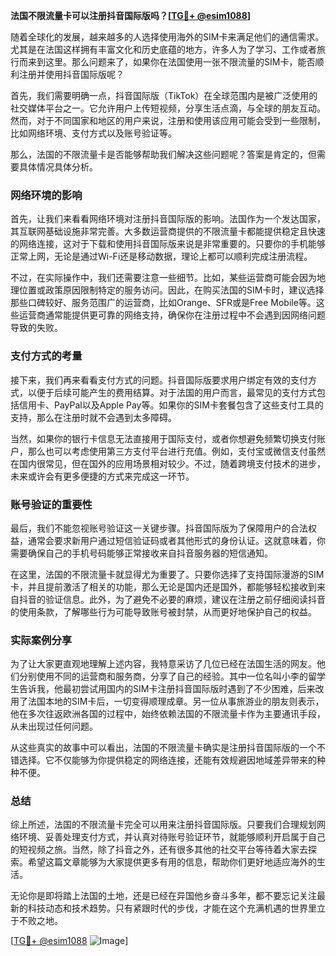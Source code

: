 **法国不限流量卡可以注册抖音国际版吗？[[TG💪+ @esim1088](https://t.me/s/esim1088)]**

随着全球化的发展，越来越多的人选择使用海外的SIM卡来满足他们的通信需求。尤其是在法国这样拥有丰富文化和历史底蕴的地方，许多人为了学习、工作或者旅行而来到这里。那么问题来了，如果你在法国使用一张不限流量的SIM卡，能否顺利注册并使用抖音国际版呢？

首先，我们需要明确一点，抖音国际版（TikTok）在全球范围内是被广泛使用的社交媒体平台之一。它允许用户上传短视频，分享生活点滴，与全球的朋友互动。然而，对于不同国家和地区的用户来说，注册和使用该应用可能会受到一些限制，比如网络环境、支付方式以及账号验证等。

那么，法国的不限流量卡是否能够帮助我们解决这些问题呢？答案是肯定的，但需要具体情况具体分析。

### 网络环境的影响

首先，让我们来看看网络环境对注册抖音国际版的影响。法国作为一个发达国家，其互联网基础设施非常完善。大多数运营商提供的不限流量卡都能提供稳定且快速的网络连接，这对于下载和使用抖音国际版来说是非常重要的。只要你的手机能够正常上网，无论是通过Wi-Fi还是移动数据，理论上都可以顺利完成注册流程。

不过，在实际操作中，我们还需要注意一些细节。比如，某些运营商可能会因为地理位置或政策原因限制特定的服务访问。因此，在购买法国的SIM卡时，建议选择那些口碑较好、服务范围广的运营商，比如Orange、SFR或是Free Mobile等。这些运营商通常能提供更可靠的网络支持，确保你在注册过程中不会遇到因网络问题导致的失败。

### 支付方式的考量

接下来，我们再来看看支付方式的问题。抖音国际版要求用户绑定有效的支付方式，以便于后续可能产生的费用结算。对于法国的用户而言，最常见的支付方式包括信用卡、PayPal以及Apple Pay等。如果你的SIM卡套餐包含了这些支付工具的支持，那么在注册时就不会遇到太多障碍。

当然，如果你的银行卡信息无法直接用于国际支付，或者你想避免频繁切换支付账户，那么也可以考虑使用第三方支付平台进行充值。例如，支付宝或微信支付虽然在国内很常见，但在国外的应用场景相对较少。不过，随着跨境支付技术的进步，未来或许会有更多便捷的方式来完成这一环节。

### 账号验证的重要性

最后，我们不能忽视账号验证这一关键步骤。抖音国际版为了保障用户的合法权益，通常会要求新用户通过短信验证码或者其他形式的身份认证。这就意味着，你需要确保自己的手机号码能够正常接收来自抖音服务器的短信通知。

在这里，法国的不限流量卡就显得尤为重要了。只要你选择了支持国际漫游的SIM卡，并且提前激活了相关的功能，那么无论是国内还是国外，都能够轻松接收到来自抖音的验证信息。此外，为了避免不必要的麻烦，建议在注册之前仔细阅读抖音的使用条款，了解哪些行为可能导致账号被封禁，从而更好地保护自己的权益。

### 实际案例分享

为了让大家更直观地理解上述内容，我特意采访了几位已经在法国生活的网友。他们分别使用不同的运营商和服务商，分享了自己的经验。其中一位名叫小李的留学生告诉我，他最初尝试用国内的SIM卡注册抖音国际版时遇到了不少困难，后来改用了法国本地的SIM卡后，一切变得顺理成章。另一位从事旅游业的朋友则表示，他在多次往返欧洲各国的过程中，始终依赖法国的不限流量卡作为主要通讯手段，从未出现过任何问题。

从这些真实的故事中可以看出，法国的不限流量卡确实是注册抖音国际版的一个不错选择。它不仅能够为你提供稳定的网络连接，还能有效规避因地域差异带来的种种不便。

### 总结

综上所述，法国的不限流量卡完全可以用来注册抖音国际版。只要我们合理规划网络环境、妥善处理支付方式，并认真对待账号验证环节，就能够顺利开启属于自己的短视频之旅。当然，除了抖音之外，还有很多其他的社交平台等待着大家去探索。希望这篇文章能够为大家提供更多有用的信息，帮助你们更好地适应海外的生活。

无论你是即将踏上法国的土地，还是已经在异国他乡奋斗多年，都不要忘记关注最新的科技动态和技术趋势。只有紧跟时代的步伐，才能在这个充满机遇的世界里立于不败之地。

[[TG💪+ @esim1088](https://t.me/s/esim1088) ![Image](https://i.postimg.cc/4NQfJmqS/Snipaste-2025-05-13-00-14-12.png)]